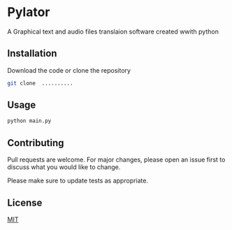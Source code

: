 # Pylator
A Graphical text and audio files translaion software  created wwith python 

## Installation

Download the code or clone the repository

```bash
git clone  ..........
```

## Usage
```bash
python main.py
```
## Contributing
Pull requests are welcome. For major changes, please open an issue first to discuss what you would like to change.

Please make sure to update tests as appropriate.

## License
[MIT](https://choosealicense.com/licenses/mit/)
